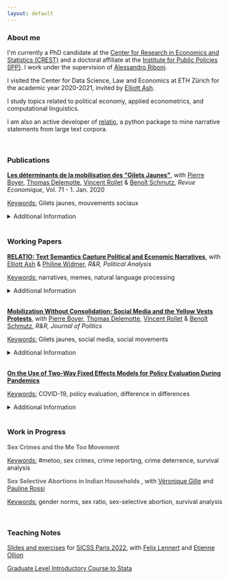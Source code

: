 ```yaml
---
layout: default
---
```


### About me

I'm currently a PhD candidate at the [Center for Research in Economics and Statistics (CREST)](http://crest.science/) and a doctoral affiliate at the [Institute for Public Policies (IPP)](https://www.ipp.eu/). I work under the supervision of [Alessandro Riboni](https://sites.google.com/site/alessandroriboni/). 

I visited the Center for Data Science, Law and Economics at ETH Zürich for the academic year 2020-2021, invited by [Elliott Ash](https://elliottash.com/).

I study topics related to political economy, applied econometrics, and computational linguistics. 

I am also an active developer of [relatio](https://github.com/elliottash/narrative-nlp), a python package to mine narrative statements from large text corpora. 

<br>

### Publications

**[Les déterminants de la mobilisation des "Gilets Jaunes"](https://www.cairn.info/revue-economique-2020-1-page-109.htm)**, with [Pierre Boyer](https://pierrecboyer.com/), [Thomas Delemotte](http://thomas.delemotte.fr/index.html), [Vincent Rollet](https://sites.google.com/site/vjrollet/home) & [Benoît Schmutz](https://sites.google.com/site/benoitschmutz/), *Revue Economique*, Vol. 71 - 1. Jan. 2020

<u>Keywords:</u> Gilets jaunes, mouvements sociaux

<details>
<summary>Additional Information</summary>

<span style="display:inline-block;margin-left:2em;">
<br>
We study the socio-economic characteristics of the French regions where the Gilets jaunes protests took place (Nov 2018). 
<br><br>
See also the <a href="http://crest.science/RePEc/wpstorage/2019-06.pdf"> working paper version </a>,<a href="https://www.ipp.eu/wp-content/uploads/2019/04/n39-notesIPP-avril2019.pdf"> policy brief </a> and <a href="https://www.lemonde.fr/idees/article/2019/11/15/entre-facebook-et-le-rond-point-la-double-originalite-du-mouvement-des-gilets-jaunes_6019218_3232.html#xtor=AL-32280270"> column </a>. 
<br><br>
Selected media coverage: <a href="https://www.franceinter.fr/societe/une-etude-determine-le-chomage-et-les-80-km-h-comme-source-de-la-mobilisation-des-gilets-jaunes"> France Inter </a>, <a href="http://www.lefigaro.fr/vox/economie/les-gilets-jaunes-ont-ils-vraiment-a-voir-avec-le-passage-a-80-km-h-oui-20190417"> Le Figaro </a>, <a href="https://blogs.alternatives-economiques.fr/anota/2019/04/14/du-mur-aux-ronds-points-cartographie-de-l-emergence-des-gilets-jaunes"> Alternatives Economiques </a>, <a href="http://www.leparisien.fr/societe/limitation-a-80-km-h-le-grand-flou-20-04-2019-8057055.php"> Le Parisien </a> and <a href="https://www.liberation.fr/debats/2019/04/17/gilets-jaunes-le-80-kmh-ne-passe-pas_1721959"> Libération </a>. 
</span>
</details> 

<br>

### Working Papers

**[RELATIO: Text Semantics Capture Political and Economic Narratives](https://arxiv.org/abs/2108.01720)**, with [Elliott Ash](https://elliottash.com/) & [Philine Widmer](https://philinew.github.io/), *R&R, Political Analysis*

<u>Keywords:</u> narratives, memes, natural language processing

<details>
<summary>Additional Information</summary>

<span style="display:inline-block;margin-left:2em;">
<br>
We introduce a method to identify coherent entity groups and map explicit relations between them in large text corpora. We illustrate our approach with an application to the US Congressional Record.
<br><br>
Try out the freely distributed python package <a href="https://pypi.org/project/relatio/">relatio</a>.
</span>
</details>

<br>

**[Mobilization Without Consolidation: Social Media and the Yellow Vests Protests](https://drive.google.com/file/d/1MJrWumsZn_Xrmg4PozvZuZZ-waT0D52D/view?usp=sharing)**, with [Pierre Boyer](https://pierrecboyer.com/), [Thomas Delemotte](http://thomas.delemotte.fr/index.html), [Vincent Rollet](https://sites.google.com/site/vjrollet/home) & [Benoît Schmutz](https://sites.google.com/site/benoitschmutz/), *R&R, Journal of Politics*

<u>Keywords:</u> Gilets jaunes, social media, social movements

<details>
<summary>Additional Information</summary>

<span style="display:inline-block;margin-left:2em;">
<br>
We study the interaction between online and offline mobilizations in the context of the Gilets jaunes protests (Nov 2018) in France.
<br><br>
An older working paper version of this project may be found <a href="https://papers.ssrn.com/sol3/papers.cfm?abstract_id=3612849"> here </a>. 
</span>
</details>

<br>

**[On the Use of Two-Way Fixed Effects Models for Policy Evaluation During Pandemics](https://drive.google.com/file/d/1mLOq3YQuxKHgllPfpYfh6_UB_W5y9bEd/view?usp=sharing)**

<u>Keywords:</u> COVID-19, policy evaluation, difference in differences

<details>
<summary>Additional Information</summary>

<span style="display:inline-block;margin-left:2em;">
<br>
During the Covid-19 pandemic, multiple studies used difference-in-differences identification strategies to assess the impact of mitigation policies. Via simulations of a canonical epidemiological model, I show that the resulting estimates can be unreliable.
<br><br>
For replication, see the dedicated <a href="https://gitlab.com/germain.gauthier/covid-two-way-fixed-effects.git">git repo</a>. 
<br><br>
An early-stage version of this project may be found <a href="https://new.crest.science/wp-content/uploads/2021/01/2020-32.pdf">here</a>.
</span>
</details>

<br>

### Work in Progress

<span style="color:DimGray"> <b> Sex Crimes and the Me Too Movement </b> </span>

<u>Keywords:</u> #metoo, sex crimes, crime reporting, crime deterrence, survival analysis

<span style="color:DimGray"> <b> Sex Selective Abortions in Indian Households </b> </span>, with [Véronique Gille](https://sites.google.com/site/veroniquegille/home?authuser=0) and [Pauline Rossi](https://sites.google.com/site/paulinerossimoulin/home?authuser=0)

<u>Keywords:</u> gender norms, sex ratio, sex-selective abortion, survival analysis

<br>

### Teaching Notes

[Slides and exercises](https://github.com/fellennert/sicss-paris-2022) for [SICSS Paris 2022](https://sicss.io/2022/paris/), with [Felix Lennert](https://felix-lennert.netlify.app/) and [Etienne Ollion](https://ollion.cnrs.fr/)

[Graduate Level Introductory Course to Stata](https://gitlab.com/germain.gauthier/code-for-econometrics-101/-/blob/master/poly.md)


